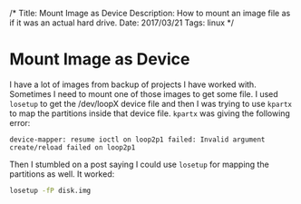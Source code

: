/*
Title: Mount Image as Device
Description: How to mount an image file as if it was an actual hard drive.
Date: 2017/03/21
Tags: linux
*/

# Mount Image as Device

I have a lot of images from backup of projects I have worked with. Sometimes I
need to mount one of those images to get some file. I used `losetup` to get the
/dev/loopX device file and then I was trying to use `kpartx` to map the
partitions inside that device file. `kpartx` was giving the following error:

```
device-mapper: resume ioctl on loop2p1 failed: Invalid argument
create/reload failed on loop2p1
```

Then I stumbled on a post saying I could use `losetup` for mapping the
partitions as well. It worked:

```bash
losetup -fP disk.img
```
